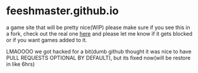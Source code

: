 # feeshmaster.github.io
a game site that will be pretty nice(WIP)
please make sure if you see this in a fork, check out the real one [here](https://github.com/feeshmaster/feeshmaster.github.io) and please let me know if it gets blocked or if you want games added to it.

LMAOOOO we got hacked for a bit(dumb github thought it was nice to have PULL REQUESTS OPTIONAL BY DEFAULT), but its fixed now(will be restore in like 6hrs)
